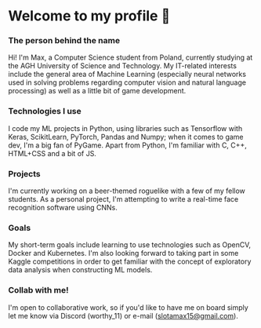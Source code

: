 # Welcome to my profile 👋
### The person behind the name
Hi! I'm Max, a Computer Science student from Poland, currently studying at the AGH University of Science and Technology. My IT-related interests include the general area of Machine Learning (especially neural networks used in solving problems regarding computer vision and natural language processing) as well as a little bit of game development.

### Technologies I use
I code my ML projects in Python, using libraries such as Tensorflow with Keras, ScikitLearn, PyTorch, Pandas and Numpy; when it comes to game dev, I'm a big fan of PyGame. Apart from Python, I'm familiar with C, C++, HTML+CSS and a bit of JS.

### Projects
I'm currently working on a beer-themed roguelike with a few of my fellow students. As a personal project, I'm attempting to write a real-time face recognition software using CNNs.

### Goals
My short-term goals include learning to use technologies such as OpenCV, Docker and Kubernetes. I'm also looking forward to taking part in some Kaggle competitions in order to get familiar with the concept of exploratory data analysis when constructing ML models.

### Collab with me!
I'm open to collaborative work, so if you'd like to have me on board simply let me know via Discord (worthy_11) or e-mail (slotamax15@gmail.com).
